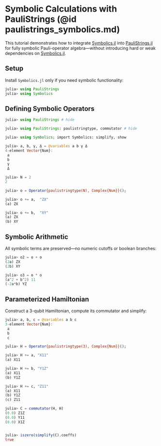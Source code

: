 # Symbolic Calculations with PauliStrings (@id paulistrings_symbolics.md)

This tutorial demonstrates how to integrate [Symbolics.jl](https://github.com/JuliaSymbolics/Symbolics.jl) into
[PauliStrings.jl](https://github.com/nicolasloizeau/PauliStrings.jl) for fully symbolic Pauli-operator
algebra—without introducing hard or weak dependencies on [Symbolics.jl](https://github.com/JuliaSymbolics/Symbolics.jl).

## Setup

Install `Symbolics.jl` only if you need symbolic functionality:

```julia
julia> using PauliStrings
julia> using Symbolics
```

## Defining Symbolic Operators

```julia
julia> using PauliStrings # hide

julia> using PauliStrings: paulistringtype, commutator # hide

julia> using Symbolics; import Symbolics: simplify, show

julia> a, b, γ, Δ = @variables a b γ Δ
4-element Vector{Num}:
 a
 b
 γ
 Δ

julia> N = 2
2

julia> o = Operator{paulistringtype(N), Complex{Num}}();

julia> o += a,  "ZX"
(a) ZX

julia> o += b,  "XY"
(a) ZX
(b) XY
```


## Symbolic Arithmetic

All symbolic terms are preserved—no numeric cutoffs or boolean branches:

```julia
julia> o2 = o + o
(2a) ZX
(2b) XY

julia> o3 = o * o
(a^2 + b^2) 11
(-2a*b) YZ
```

## Parameterized Hamiltonian

Construct a 3-qubit Hamiltonian, compute its commutator and simplify:

```julia
julia> a, b, c = @variables a b c
3-element Vector{Num}:
 a
 b
 c

julia> H = Operator{paulistringtype(3), Complex{Num}}();

julia> H += a, "X11"
(a) X11

julia> H += b, "Y1Z"
(a) X11
(b) Y1Z

julia> H += c, "Z11"
(a) X11
(b) Y1Z
(c) Z11

julia> C = commutator(H, H)
(0.0) Z1Z
(0.0) Y11
(0.0) X1Z


julia> iszero(simplify(C).coeffs)
true
```
